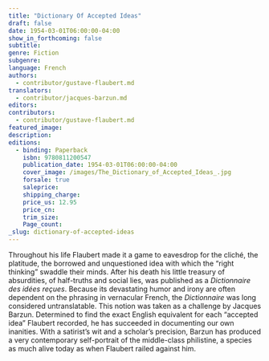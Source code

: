 ```yaml
---
title: "Dictionary Of Accepted Ideas"
draft: false
date: 1954-03-01T06:00:00-04:00
show_in_forthcoming: false
subtitle:
genre: Fiction
subgenre:
language: French
authors:
  - contributor/gustave-flaubert.md
translators:
  - contributor/jacques-barzun.md
editors:
contributors:
  - contributor/gustave-flaubert.md
featured_image:
description:
editions:
  - binding: Paperback
    isbn: 9780811200547
    publication_date: 1954-03-01T06:00:00-04:00
    cover_image: /images/The_Dictionary_of_Accepted_Ideas_.jpg
    forsale: true
    saleprice:
    shipping_charge:
    price_us: 12.95
    price_cn:
    trim_size:
    Page_count:
_slug: dictionary-of-accepted-ideas
---
```


Throughout his life Flaubert made it a game to eavesdrop for the cliché, the platitude, the borrowed and unquestioned idea with which the “right thinking” swaddle their minds. After his death his little treasury of absurdities, of half-truths and social lies, was published as a _Dictionnaire des idées reçues_. Because its devastating humor and irony are often dependent on the phrasing in vernacular French, the _Dictionnaire_ was long considered untranslatable. This notion was taken as a challenge by Jacques Barzun. Determined to find the exact English equivalent for each “accepted idea” Flaubert recorded, he has succeeded in documenting our own inanities. With a satirist’s wit and a scholar’s precision, Barzun has produced a very contemporary self-portrait of the middle-class philistine, a species as much alive today as when Flaubert railed against him.

